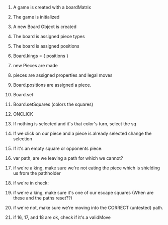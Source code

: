 1. A game is created with a boardMatrix
2. The game is initialized
3. A new Board Object is created
4. The board is assigned piece types
5. The board is assigned positions
6. Board.kings = { positions }
7. new Pieces are made
8. pieces are assigned properties and legal moves
9. Board.positions are assigned a piece.
10. Board.set
11. Board.setSquares (colors the squares)
12. ONCLICK
13. If nothing is selected and it's that color's turn, select the sq
14. If we click on our piece and a piece is already selected change the selection
15. If it's an empty square or opponents piece:

16. var path, are we leaving a path for which we cannot?
17. if we're a king, make sure we're not eating the piece which is shielding us from the pathholder
18. if we're in check:
  19. if we're a king, make sure it's one of our escape squares (When are these and the paths reset??)
  20. if we're not, make sure we're moving into the CORRECT (untested) path.
21. if 16, 17, and 18 are ok, check if it's a validMove
